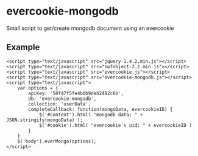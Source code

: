 evercookie-mongodb
==================

Small script to get/create mongodb document using an evercookie

## Example

	<script type="text/javascript" src="jquery-1.4.2.min.js"></script>
	<script type="text/javascript" src="swfobject-2.2.min.js"></script>
	<script type="text/javascript" src="evercookie.js"></script>
	<script type="text/javascript" src="evercookie-mongodb.js"></script>
	<script type="text/javascript">
	    var options = {
	        apiKey: '50f47f5fe4b0b9deb2482c6b',
	        db: 'evercookie-mongodb',
	        collection: 'userData',
	        completeCallback: function(mongoData, evercookieID) {
	            $('#content').html( "mongodb data: " + JSON.stringify(mongoData) );
	            $('#cookie').html( "evercookie's uid: " + evercookieID )
	        }
	    }
	    $('body').everMongo(options);
	</script>

